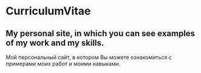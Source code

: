 # CurriculumVitae

My personal site, in which you can see examples of my work and my skills.
-----------------------------------------------------------------------------------------------
Мой персональный сайт, в котором Вы можете ознакомиться с примерами моих работ и моими навыками.
